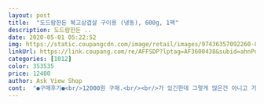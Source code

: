 ```yaml
---
layout: post 
title:  "도드람한돈 복고삼겹살 구이용 (냉동), 600g, 1팩" 
description: 도드람한돈 ..
date: 2020-05-01 05:22:52 
img: https://static.coupangcdn.com/image/retail/images/97436357092260-8ebb488d-0c62-4a62-8114-9cf7886d29aa.jpg 
linkUrl: https://link.coupang.com/re/AFFSDP?lptag=AF3600438&subid=ahnPublicAsk&pageKey=324890441&itemId=1040261728&vendorItemId=5497404566&traceid=V0-113-780a613fe5bf10dc 
categories: [1012] 
color: 353535 
price: 12400 
author: Ask View Shop 
cont:  "●구매후기●<br/>12000원 구매.<br/><br/>가 있긴한데 그렇게 많은건 아니고 가끔 있네여 .<br/><br/>가끔 집에서 해 먹곤 했는데<br/>갑자기 냉동삼겹이 땡겨서 봤더니 후레쉬 배송이 되길래 아침에 주문하고 저녁이 받아보았어요!<br/>고기에 지방이 많긴 한데<br/>고소하고 냄새도 없는 맛있는 냉삼이네요.<br/><br/>그치만 이가격에 두명이서 배부르게 잘 먹었네요 .<br/>♥️♥️♥️<br/>근데 이게 잘려 나오니 장단점이 이네요 ✔️✔️✔️<br/>나온건 요런게 좀 불편 해여 저도 2판 에어 프라이어 돌리고 , 1판은<br/>냉동이라서 온도가 낮으면 익지를 안더라구요 혹시나 냉장에 해동<br/>다 .<br/><br/>단점 : 잘려 나오니 후라이팬은 괜찮은데 에어프라이어엔 자리를 너<br/>돌리고 후라이팬 절반 돌리고 했어요<br/>두께도 적당해서 먹기 좋았답니다.<br/><br/>먹고 나서 기름처리는 확실히 에어프라이어가 편해요 그건 종이호일<br/>무 차지 해서 2<br/> -3판은 구워야 합니다 .<br/><br/>버림끝인데 , 후라이팬은 기름잔득 뭍은거 설거지 ㅜㅜ<br/>삼겹살을 자주 먹는건 아니고 가끔씩 먹는데 ,  에어프라이어 절반<br/>서방님이 대패삼겹살을 좋아해서<br/>세상 편하답니다^^ 오늘 저녁은 오랫만에 고기!!<br/>시간이 과해서 후라이팬도 사용하니 확실히 시간이 줄었네요 ㅋㅋ<br/>쌈장에 싸서 쌈싸먹으니 완전 맛나여 .<br/><br/>언제부턴가 집에서 먹지 않고<br/>에어프라이어가 생각 보다 오래 걸리더라구요 그래서 전부다 하기엔<br/>오랜만에 먹으니 너무 맛나요 돼지잡내 안나구요 중간 중간 오돌뼈<br/>외식으로 삼겹살을 사 먹다가<br/>요즘은 배달도 조심 해야 한다고 해서 쿠팡프레쉬만 계속 이용 합니<br/>이번 코로나 이후 외식이 부쩍 줄어<br/>입니다 절대로 고기의 문제가 아닙니다)  ✔️✔️✔️✔️<br/>있다 보니 머 .<br/>.<br/> 나갈수도 없고 조심만 하고 있어요<br/>잘 먹었습니다.<br/><br/>잘익구요 .<br/> 얇으니깐요<br/>장점: 딱 잘려 나오니 편 합니다 따로 자르필요도 없구요<br/>집에서 오랜만에 냉삼 먹었습니다.<br/><br/>참고로 색상이 좀 어두운데 이건 과자같이 구워서 먹는 저의 ( 개취<br/>코로나 땜시 어디 나가지도 못하고 특히나 교육쪽에 가족이  일하고<br/>통삽겹살이면 시간은 오래 걸려도 한번만 구우면 되지만 이미 잘려<br/>하고 하신다면 온도 낮추고 하시묜 되요<br/>후라이팬으로 해서  먹었네요 .<br/><br/>후추랑 통후추랑 바질 뿌리고 250도에서 돌렸어요<br/>" 
---
```

